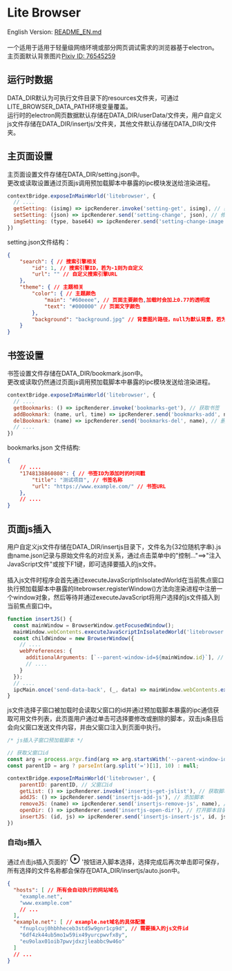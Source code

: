 # Lite Browser
English Version: [README_EN.md](README_EN.md)<br><br>
一个适用于适用于轻量级网络环境或部分网页调试需求的浏览器基于electron。<br>
主页面默认背景图片[Pixiv ID: 76545259](https://www.pixiv.net/artworks/76545259)
## 运行时数据
DATA_DIR默认为可执行文件目录下的resources文件夹，可通过LITE_BROWSER_DATA_PATH环境变量覆盖。<br>
运行时的electron网页数据默认存储在DATA_DIR/userData/文件夹，用户自定义js文件存储在DATA_DIR/insertjs/文件夹，其他文件默认存储在DATA_DIR/文件夹。
## 主页面设置
主页面设置文件存储在DATA_DIR/setting.json中。<br>
更改或读取设置通过页面js调用预加载脚本中暴露的ipc模块发送给渲染进程。
```javascript
contextBridge.exposeInMainWorld('litebrowser', {
  // ....
  getSetting: (isimg) => ipcRenderer.invoke('setting-get', isimg), // 获取设置
  setSetting: (json) => ipcRenderer.send('setting-change', json), // 修改设置
  imgSetting: (type, base64) => ipcRenderer.send('setting-change-image', type, base64) // 获取或设置图片
})
```
setting.json文件结构：
```json
{
    "search": { // 搜索引擎相关
        "id": 1, // 搜索引擎ID，若为-1则为自定义
        "url": "" // 自定义搜索引擎URL
    },
    "theme": { // 主题相关
        "color": { // 主题颜色
            "main": "#60eeee", // 页面主要颜色,加载时会加上0.77的透明度
            "text": "#000000" // 页面文字颜色
        },
        "background": "background.jpg" // 背景图片路径，null为默认背景，若为其他背景则文件在DATA_DIR文件夹
    }
}
```
## 书签设置
书签设置文件存储在DATA_DIR/bookmark.json中。<br>
更改或读取仍然通过页面js调用预加载脚本中暴露的ipc模块发送给渲染进程。
```javascript
contextBridge.exposeInMainWorld('litebrowser', {
  // ....
  getBookmarks: () => ipcRenderer.invoke('bookmarks-get'), // 获取书签
  addBookmark: (name, url, time) => ipcRenderer.send('bookmarks-add', name, url, time), // 添加书签
  delBookmark: (name) => ipcRenderer.send('bookmarks-del', name), // 删除书签
  // ....
})
```
bookmarks.json 文件结构:
```json
{
    // ....
    "1748138860808": { // 书签ID为添加时的时间戳
        "title": "测试项目", // 书签名称
        "url": "https://www.example.com/" // 书签URL
    },
    // ....
}
```
## 页面js插入
用户自定义js文件存储在DATA_DIR/insertjs目录下，文件名为{32位随机字串}.js由name.json记录与原始文件名的对应关系，通过点击菜单中的"控制..."==>"注入JavaScript文件"或按下F1键，即可选择要插入的js文件。<br><br>
插入js文件时程序会首先通过executeJavaScriptInIsolatedWorld在当前焦点窗口执行预加载脚本中暴露的litebrowser.registerWindow()方法向渲染进程中注册一个window对象，然后等待并通过executeJavaScript将用户选择的js文件插入到当前焦点窗口中。
```javascript
function insertJS() {
  const mainWindow = BrowserWindow.getFocusedWindow();
  mainWindow.webContents.executeJavaScriptInIsolatedWorld('litebrowser.registerWindow()') // 向主进程中注册window对象
  const childWindow = new BrowserWindow({
    // ....
    webPreferences: {
      additionalArguments: [`--parent-window-id=${mainWindow.id}`], // 向js文件选择子窗口传递需要注入窗口的id
      // ....
    }
  });
  // ....
  ipcMain.once('send-data-back', (_, data) => mainWindow.webContents.executeJavaScript(data)); // 监听并注入用户选择的js文件内容
}
```
js文件选择子窗口被加载时会读取父窗口的id并通过预加载脚本暴露的ipc通信获取可用文件列表，此页面用户通过单击可选择要修改或删除的脚本，双击js条目后会向父窗口发送文件内容，并由父窗口注入到页面中执行。
```javascript
/* js插入子窗口预加载脚本 */

// 获取父窗口id
const arg = process.argv.find(arg => arg.startsWith('--parent-window-id='));
const parentID = arg ? parseInt(arg.split('=')[1], 10) : null;

contextBridge.exposeInMainWorld('litebrowser', {
    parentID: parentID, // 父窗口id
    getList: () => ipcRenderer.invoke('insertjs-get-jslist'), // 获取脚本列表
    addJS: () => ipcRenderer.send('insertjs-add-js'), // 添加脚本
    removeJS: (name) => ipcRenderer.send('insertjs-remove-js', name), // 删除脚本
    openDir: () => ipcRenderer.send('insertjs-open-dir'), // 打开脚本目录
    insertJS: (id, js) => ipcRenderer.send('insertjs-insert-js', id, js) // 插入脚本
})
```
### 自动js插入
通过点击js插入页面的'
<svg width="24" height="24" viewBox="0 0 24 24" fill="none" xmlns="http://www.w3.org/2000/svg"><path fill-rule="evenodd" clip-rule="evenodd" d="M12 21C16.9706 21 21 16.9706 21 12C21 7.02944 16.9706 3 12 3C7.02944 3 3 7.02944 3 12C3 16.9706 7.02944 21 12 21ZM12 23C18.0751 23 23 18.0751 23 12C23 5.92487 18.0751 1 12 1C5.92487 1 1 5.92487 1 12C1 18.0751 5.92487 23 12 23Z" fill="currentColor" /><path d="M16 12L10 16.3301V7.66987L16 12Z" fill="currentColor" /></svg>
'按钮进入脚本选择，选择完成后再次单击即可保存，所有选择的文件名称都会保存在DATA_DIR/insertjs/auto.json中。
```json
{
  "hosts": [ // 所有会自动执行的网站域名
    "example.net",
    "www.example.com"
    // ...
  ],
  "example.net": [ // example.net域名的具体配置
    "fnuplcuj0hbhheceb3std5w9gnr1cp9d", // 需要插入的js文件id
    "6df4zk44ub5mo1w59ix49yurcpwvfx8y",
    "eu9olax01oib7pwvjdxzjleabbc9w46o"
  ]
  // ...
}
```